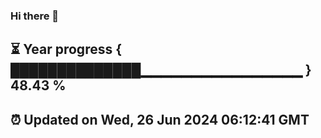 ### Hi there 👋
⏳ Year progress { ██████████████▁▁▁▁▁▁▁▁▁▁▁▁▁▁▁▁ } 48.43 %
---
⏰ Updated on Wed, 26 Jun 2024 06:12:41 GMT
---
